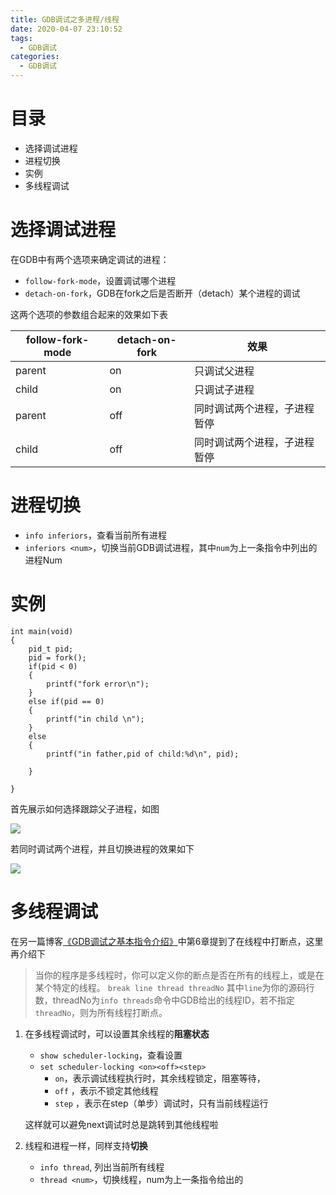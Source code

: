 ```yaml
---
title: GDB调试之多进程/线程
date: 2020-04-07 23:10:52
tags:
  - GDB调试
categories:
  - GDB调试
---
```


# 目录

+ 选择调试进程
+ 进程切换
+ 实例
+ 多线程调试

<!--------more------->


#  选择调试进程

在GDB中有两个选项来确定调试的进程：
+ `follow-fork-mode`，设置调试哪个进程
+ `detach-on-fork`，GDB在fork之后是否断开（detach）某个进程的调试

这两个选项的参数组合起来的效果如下表

follow-fork-mode | detach-on-fork | 效果
--- | --- | --- 
parent | on | 只调试父进程
child | on | 只调试子进程
parent | off | 同时调试两个进程，子进程暂停
child | off | 同时调试两个进程，子进程暂停


#  进程切换

+ `info inferiors`，查看当前所有进程
+ `inferiors <num>`，切换当前GDB调试进程，其中`num`为上一条指令中列出的进程Num

# 实例

```
int main(void)
{
    pid_t pid;
    pid = fork();
    if(pid < 0)
    {
        printf("fork error\n");
    }
    else if(pid == 0)
    {
        printf("in child \n");
    }
    else
    {
        printf("in father,pid of child:%d\n", pid);

    }

}

```

首先展示如何选择跟踪父子进程，如图

<image src=/images/GDB调试之多进程切换/跟踪父子进程.png>


若同时调试两个进程，并且切换进程的效果如下

<image src=/images/GDB调试之多进程切换/切换进程.png>

# 多线程调试

在另一篇博客[《GDB调试之基本指令介绍》](https://kind-ptolemy-135b80.netlify.com/2020/03/29/gdb%E8%B0%83%E8%AF%95%E4%B9%8B%E5%9F%BA%E6%9C%AC%E6%8C%87%E4%BB%A4%E4%BB%8B%E7%BB%8D/)中第6章提到了在线程中打断点，这里再介绍下
> 当你的程序是多线程时，你可以定义你的断点是否在所有的线程上，或是在某个特定的线程。
`break line thread threadNo`
其中`line`为你的源码行数，threadNo为`info threads`命令中GDB给出的线程ID，若不指定`threadNo`，则为所有线程打断点。

1. 在多线程调试时，可以设置其余线程的**阻塞状态**
    + `show scheduler-locking`，查看设置
    + `set scheduler-locking <on><off><step>`
        + `on`，表示调试线程执行时，其余线程锁定，阻塞等待，
        + `off` ，表示不锁定其他线程
        + `step` ，表示在step（单步）调试时，只有当前线程运行

    这样就可以避免next调试时总是跳转到其他线程啦

2. 线程和进程一样，同样支持**切换**
    + `info thread`, 列出当前所有线程
    + `thread <num>`，切换线程，num为上一条指令给出的



